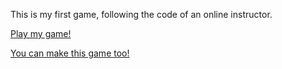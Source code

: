 This is my first game, following the code of an online instructor.


[Play my game!](https://matthiaseaton.github.io/Game/Game.html)

[You can make this game too!](https://www.udemy.com/course/code-your-first-game/learn/lecture/2497876#overview)
